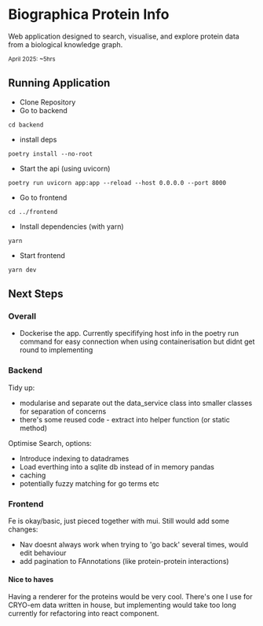 # Biographica Protein Info
Web application designed to search, visualise, and explore protein data from a biological knowledge graph.

<small>April 2025: ~5hrs</small>

## Running Application

- Clone Repository
- Go to backend

``` 
cd backend 
```

- install deps

```
poetry install --no-root
```

- Start the api (using uvicorn)

```
poetry run uvicorn app:app --reload --host 0.0.0.0 --port 8000 
```

- Go to frontend

```
cd ../frontend
```

- Install dependencies (with yarn)

```
yarn
```

- Start frontend

```
yarn dev
```


## Next Steps

### Overall
- Dockerise the app. Currently specififying host info in the poetry run command for easy connection when using containerisation but didnt get round to implementing

### Backend

Tidy up:
- modularise and separate out the data_service class into smaller classes for separation of concerns
- there's some reused code - extract into helper function (or static method)

Optimise Search, options:
- Introduce indexing to datadrames
- Load everthing into a sqlite db instead of in memory pandas
- caching
- potentially fuzzy matching for go terms etc

### Frontend

Fe is okay/basic, just pieced together with mui. Still would add some changes:
- Nav doesnt always work when trying to 'go back' several times, would edit behaviour
- add pagination to FAnnotations (like protein-protein interactions)

#### Nice to haves

Having a renderer for the proteins would be very cool. There's one I use for CRYO-em data written in house, but implementing would take too long currently for refactoring into react component.

